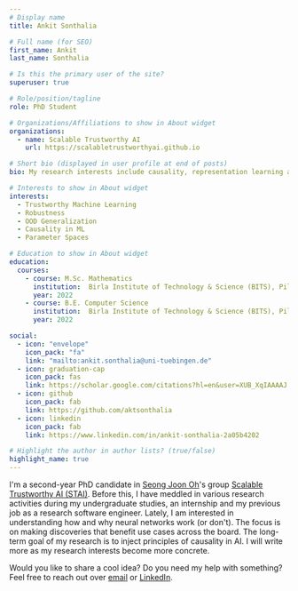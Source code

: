 ```yaml
---
# Display name
title: Ankit Sonthalia

# Full name (for SEO)
first_name: Ankit
last_name: Sonthalia

# Is this the primary user of the site?
superuser: true

# Role/position/tagline
role: PhD Student

# Organizations/Affiliations to show in About widget
organizations:
  - name: Scalable Trustworthy AI
    url: https://scalabletrustworthyai.github.io

# Short bio (displayed in user profile at end of posts)
bio: My research interests include causality, representation learning and OOD generalization.

# Interests to show in About widget
interests:
  - Trustworthy Machine Learning
  - Robustness
  - OOD Generalization 
  - Causality in ML
  - Parameter Spaces

# Education to show in About widget
education:
  courses:
    - course: M.Sc. Mathematics
      institution:  Birla Institute of Technology & Science (BITS), Pilani
      year: 2022
    - course: B.E. Computer Science
      institution:  Birla Institute of Technology & Science (BITS), Pilani
      year: 2022

social:
  - icon: "envelope"
    icon_pack: "fa"
    link: "mailto:ankit.sonthalia@uni-tuebingen.de"
  - icon: graduation-cap 
    icon_pack: fas
    link: https://scholar.google.com/citations?hl=en&user=XUB_XqIAAAAJ
  - icon: github
    icon_pack: fab
    link: https://github.com/aktsonthalia
  - icon: linkedin
    icon_pack: fab
    link: https://www.linkedin.com/in/ankit-sonthalia-2a05b4202

# Highlight the author in author lists? (true/false)
highlight_name: true
---
```


I'm a second-year PhD candidate in [Seong Joon Oh](https://coallaoh.github.io)'s group [Scalable Trustworthy AI (STAI)](https://scalabletrustworthyai.github.io). Before this, I have meddled in various research activities during my undergraduate studies, an internship and my previous job as a research software engineer. Lately, I am interested in understanding how and why neural networks work (or don't). The focus is on making discoveries that benefit use cases across the board. The long-term goal of my research is to inject principles of causality in AI. I will write more as my research interests become more concrete. 

Would you like to share a cool idea? Do you need my help with something? Feel free to reach out over [email](ankit.sonthalia@uni-tuebingen.de) or [LinkedIn](https://www.linkedin.com/in/ankit-sonthalia-2a05b4202).







